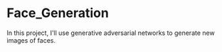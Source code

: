 # Face_Generation
In this project, I'll use generative adversarial networks to generate new images of faces.
